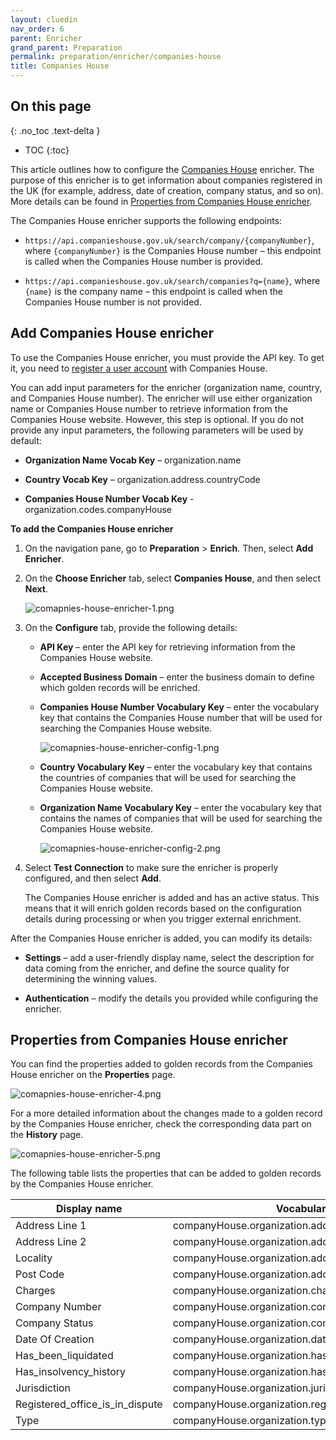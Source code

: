 ```yaml
---
layout: cluedin
nav_order: 6
parent: Enricher
grand_parent: Preparation
permalink: preparation/enricher/companies-house
title: Companies House
---
```

## On this page
{: .no_toc .text-delta }
- TOC
{:toc}

This article outlines how to configure the [Companies House](https://www.gov.uk/government/organisations/companies-house#:~:text=Companies%20House%20is%20the%20%EE%80%80official%20agency%EE%80%81) enricher. The purpose of this enricher is to get information about companies registered in the UK (for example, address, date of creation, company status, and so on). More details can be found in [Properties from Companies House enricher](#properties-from-companies-house-enricher).

The Companies House enricher supports the following endpoints:

- `https://api.companieshouse.gov.uk/search/company/{companyNumber}`, where `{companyNumber}` is the Companies House number – this endpoint is called when the Companies House number is provided.

- `https://api.companieshouse.gov.uk/search/companies?q={name}`, where `{name}` is the company name – this endpoint is called when the Companies House number is not provided.

## Add Companies House enricher

To use the Companies House enricher, you must provide the API key. To get it, you need to [register a user account](https://developer.company-information.service.gov.uk/signin) with Companies House.

You can add input parameters for the enricher (organization name, country, and Companies House number). The enricher will use either organization name or Companies House number to retrieve information from the Companies House website. However, this step is optional. If you do not provide any input parameters, the following parameters will be used by default:

- **Organization Name Vocab Key** – organization.name

- **Country Vocab Key** – organization.address.countryCode

- **Companies House Number Vocab Key** - organization.codes.companyHouse

**To add the Companies House enricher**

1. On the navigation pane, go to **Preparation** > **Enrich**. Then, select **Add Enricher**.

1. On the **Choose Enricher** tab, select **Companies House**, and then select **Next**.

    ![comapnies-house-enricher-1.png](../../assets/images/preparation/enricher/comapnies-house-enricher-1.png)

1. On the **Configure** tab, provide the following details:

    - **API Key** – enter the API key for retrieving information from the Companies House website.

    - **Accepted Business Domain** – enter the business domain to define which golden records will be enriched.

    - **Companies House Number Vocabulary Key** – enter the vocabulary key that contains the Companies House number that will be used for searching the Companies House website.

        ![comapnies-house-enricher-config-1.png](../../assets/images/preparation/enricher/comapnies-house-enricher-config-1.png)    

    - **Country Vocabulary Key** – enter the vocabulary key that contains the countries of companies that will be used for searching the Companies House website.

    - **Organization Name Vocabulary Key** – enter the vocabulary key that contains the names of companies that will be used for searching the Companies House website.

        ![comapnies-house-enricher-config-2.png](../../assets/images/preparation/enricher/comapnies-house-enricher-config-2.png)

1. Select **Test Connection** to make sure the enricher is properly configured, and then select **Add**.

    The Companies House enricher is added and has an active status. This means that it will enrich golden records based on the configuration details during processing or when you trigger external enrichment.

After the Companies House enricher is added, you can modify its details:

- **Settings** – add a user-friendly display name, select the description for data coming from the enricher, and define the source quality for determining the winning values.

- **Authentication** – modify the details you provided while configuring the enricher.

## Properties from Companies House enricher

You can find the properties added to golden records from the Companies House enricher on the **Properties** page.

![comapnies-house-enricher-4.png](../../assets/images/preparation/enricher/comapnies-house-enricher-4.png)

For a more detailed information about the changes made to a golden record by the Companies House enricher, check the corresponding data part on the **History** page.

![comapnies-house-enricher-5.png](../../assets/images/preparation/enricher/comapnies-house-enricher-5.png)

The following table lists the properties that can be added to golden records by the Companies House enricher.

| Display name | Vocabulary key |
|--|--|
| Address Line 1 | companyHouse.organization.address+addressLine1  |
| Address Line 2 | companyHouse.organization.address+addressLine2  |
| Locality | companyHouse.organization.address+locality |
| Post Code | companyHouse.organization.address+postCode |
| Charges | companyHouse.organization.charges |
| Company Number | companyHouse.organization.companyNumber |
| Company Status | companyHouse.organization.companyStatus |
| Date Of Creation | companyHouse.organization.dateOfCreation |
| Has_been_liquidated | companyHouse.organization.has_been_liquidated |
| Has_insolvency_history | companyHouse.organization.has_insolvency_history |
| Jurisdiction | companyHouse.organization.jurisdiction |
| Registered_office_is_in_dispute | companyHouse.organization.registered_office_is_in_dispute |
| Type | companyHouse.organization.type |